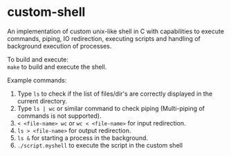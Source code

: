 # custom-shell
An implementation of custom unix-like shell in C with capabilities to execute commands, piping, IO redirection, executing scripts and handling of background execution of processes.  
  
To build and execute:  
`make` to build and execute the shell.  
  
Example commands:  
1. Type `ls` to check if the list of files/dir's are correctly displayed in the current directory.  
2. Type `ls | wc` or similar command to check piping (Multi-piping of commands is not supported).  
3. `< <file-name> wc` or `wc < <file-name>` for input redirection.  
4. `ls > <file-name>` for output redirection.  
5. `ls &` for starting a process in the background.  
6. `./script.myshell` to execute the script in the custom shell  
